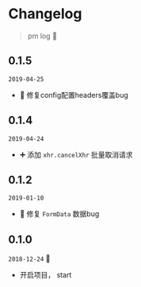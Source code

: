 # Changelog

> pm log 🚀

## 0.1.5

`2019-04-25`

- 🐛 修复config配置headers覆盖bug

## 0.1.4

`2019-04-24`

- ➕ 添加 `xhr.cancelXhr` 批量取消请求

## 0.1.2

`2019-01-10`

- 🐛 修复 `FormData` 数据bug

## 0.1.0

`2018-12-24` 🍎

- 开启项目， start